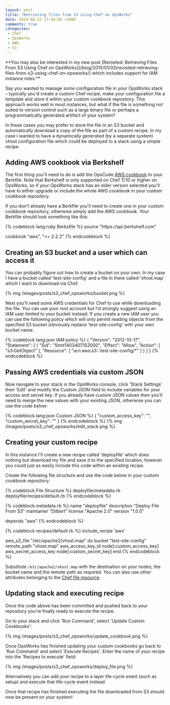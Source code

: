 ```yaml
---
layout: post
title: "Retrieving files from S3 using Chef on OpsWorks"
date: 2014-06-22 17:44:02 +1000
comments: true
categories:
 - Chef
 - OpsWorks
 - AWS
 - S3
---
```

<p>
**You may also be interested in my new post [Revisited: Retrieving Files From S3 Using Chef on OpsWorks](/blog/2015/01/03/revisited-retrieving-files-from-s3-using-chef-on-opsworks/)
 which includes support for IAM instance roles.**
<p>

<p>
    Say you wanted to manage some configuration file in your OpsWorks stack – typically you'd create a custom Chef recipe,
    make your configuration file a template and store it within your custom cookbook repository. This approach works well
    in most instances, but what if the file is something not suited to version control such as a large binary file or
    perhaps a programmatically generated artifact of your system?
</p>
<p>
    In these cases you may prefer to store the file in an S3 bucket and automatically download a copy of the file
    as part of a custom recipe. In my case I wanted to have a dynamically generated (by a separate system)
    vhost configuration file which could be deployed to a stack using a simple recipe.
</p>
<!-- more -->
<h2>Adding AWS cookbook via Berkshelf</h2>

<p>
    The first thing you'll need to do is add the OpsCode <a target="_blank" href="http://community.opscode.com/cookbooks/aws">AWS
    cookbook</a> to your Berkfile. Note that Berkshelf is only supported on Chef 11.10 or higher on OpsWorks, so if your
    OpsWorks stack has an older version selected you'll have to either upgrade or include the whole AWS cookbook in your
    custom cookbook repository.
</p>
<p>
    If you don't already have a Berkfile you'll need to create one in your custom cookbook repository, otherwise simply
    add the AWS cookbook. Your Berkfile should look something like this:
</p>
{% codeblock lang:ruby Berksfile %}
source "https://api.berkshelf.com"

cookbook "aws", ">= 2.2.2"
{% endcodeblock %}

<h2>Creating an S3 bucket and a user which can access it</h2>
<p>
    You can probably figure out how to create a bucket on your own. In my case I have a bucket called 'test-site-config'
    and a file in there called 'vhost.map' which I want to download via Chef.
</p>
 {% img /images/posts/s3_chef_opsworks/bucket.png %}
<p>
    Next you'll need some AWS credentials for Chef to use while downloading the file. You can use your root account
    but I'd strongly suggest using an IAM user limited to your bucket instead. If you create a new IAM user you can
    use the following policy which will only permit reading objects from the specified S3 bucket (obviously replace
    'test-site-config' with your own bucket name:
</p>
{% codeblock lang:json IAM policy %}
{
  "Version": "2012-10-17",
  "Statement": [
    {
      "Sid": "Stmt1403407152000",
      "Effect": "Allow",
      "Action": [
        "s3:GetObject"
      ],
      "Resource": [
        "arn:aws:s3:::test-site-config/*"
      ]
    }
  ]
}
{% endcodeblock %}

<h2>Passing AWS credentials via custom JSON</h2>
<p>
    Now navigate to your stack in the OpsWorks console, click 'Stack Settings' then 'Edit' and modify the Custom JSON
    field to include variables for your access and secret key. If you already have custom JSON values then you'll
    need to merge the new values with your existing JSON, otherwise you can use the code below:
</p>
{% codeblock lang:json Custom JSON %}
{
  "custom_access_key": "<insert access key>",
  "custom_secret_key": "<insert secret key>"
}
{% endcodeblock %}
{% img /images/posts/s3_chef_opsworks/edit_stack.png %}

<h2>Creating your custom recipe</h2>
<p>
    In this instance I'll create a new recipe called 'deployfile' which does nothing but download my file and save it to the specified
    location, however you could just as easily include this code within an existing recipe.
</p>
<p>
    Create the following file structure and use the code below in your custom cookbook repository:
</p>
{% codeblock File Structure %}
deployfile/metadata.rb
deployfile/recipes/default.rb
{% endcodeblock %}

{% codeblock metadata.rb %}
name        "deployfile"
description "Deploy File From S3"
maintainer  "Dilbert"
license     "Apache 2.0"
version     "1.0.0"

depends "aws"
{% endcodeblock %}

{% codeblock recipes/default.rb %}
include_recipe 'aws'

aws_s3_file "/etc/apache2/vhost.map" do
  bucket "test-site-config"
  remote_path "vhost.map"
  aws_access_key_id node[:custom_access_key]
  aws_secret_access_key node[:custom_secret_key]
end
{% endcodeblock %}

<p>
    Substitute <code>/etc/apache2/vhost.map</code> with the destination on your nodes, the bucket name and the remote
    path as required. You can also use other attributes belonging to the <a target="_blank" href="http://docs.opscode.com/resource_file.html">Chef
    file resource</a>.
</p>

<h2>Updating stack and executing recipe</h2>
<p>Once the code above has been committed and pushed back to your repository you're finally ready to execute the recipe.</p>

<p>Go to your stack and click 'Run Command', select 'Update Custom Cookbooks':</p>
{% img /images/posts/s3_chef_opsworks/update_cookbook.png %}
<p>Once OpsWorks has finished updating your custom cookbooks go back to 'Run Command' and select 'Execute Recipes'.
Enter the name of your recipe into the 'Recipes to execute' field:</p>
{% img /images/posts/s3_chef_opsworks/deploy_file.png %}
<p>Alternatively you can add your recipe to a layer life-cycle event (such as setup) and execute that life-cycle event
instead</p>
<p>Once that recipe has finished executing the file downloaded from S3 should now be present on your system!</p>